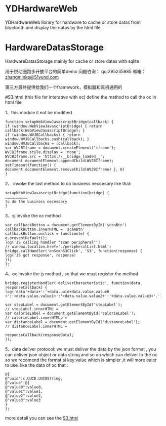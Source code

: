 # YDHardwareWeb
YDHardwareWeb library for hardware to cache or store datas from bluetooth and display the datas by the html file 

# HardwareDatasStorage
HardwareDatasStorage mainly for cache or store datas with sqlite 


用于悦动圈跑步开放平台的简单demo
问题咨询： qq:295235985  邮箱：zhangminke@51yund.com

第三方最终提供给我们一个framework，模拟器和真机通用的 


#S3.html (this file for interative with oc) 
define the mathod to call the oc in html file

1、this module it not be modified
```
function setupWebViewJavascriptBridge(callback) {
if (window.WebViewJavascriptBridge) { return callback(WebViewJavascriptBridge); }
if (window.WVJBCallbacks) { return window.WVJBCallbacks.push(callback); }
window.WVJBCallbacks = [callback];
var WVJBIframe = document.createElement('iframe');
WVJBIframe.style.display = 'none';
WVJBIframe.src = 'https://__bridge_loaded__';
document.documentElement.appendChild(WVJBIframe);
setTimeout(function() { document.documentElement.removeChild(WVJBIframe) }, 0)
}
```

2、 invoke the last method to do business neccesary
like that:

```
setupWebViewJavascriptBridge(function(bridge) {
…………………………
to do the business necessary
}
````

3、sj invoke the oc method 
```
var callbackButton = document.getElementById('scanBtn')
callbackButton.innerHTML = 'scanBtn'
callbackButton.onclick = function(e) {
e.preventDefault();
log('JS calling handler "scan peripheral"')
// window.location.href='./peripheralList.html';
bridge.callHandler('onScanS3Click', 'S3', function(response) {
log('JS got response', response)
});
};

```
4、oc invoke the js method , so that we must register the method
```
bridge.registerHandler('deliverCharacteristic', function(data, responseCallback) {
log('data'+data+':'+data.uuid+data.value.value0 +':'+data.value.value1+':'+data.value.value2+':'+data.value.value3+'.');

var stepLabel = document.getElementById('stepLabel');
// stepLabel.innerHTML = 
var calorieLabel = document.getElementById('calorieLabel');
// calorieLabel.innerHTMLp =
var distanceLabel = document.getElementById('distanceLabel');
// distanceLabel.innerHTML = 

responseCallback(responseData);
});
```

5、data deliver protocol:
we must deliver the data by the json format , you can deliver json object or data string and so on which can deliver to the oc 
so we recomend the format si key:value  which is simpler ,it will more eaier to use.
like the data of oc that :
```
@{
@"uuid":c.UUID.UUIDString,
@"value":@{
@"value0":value0,
@"value1":value1,
@"value2":value2,
@"value3":value3
}
};
```

more detail you can see the [S3.html](https://github.com/helinyu/YDOpenHardwarePod/blob/master/ydOpenHardware/Html/S3.html)






